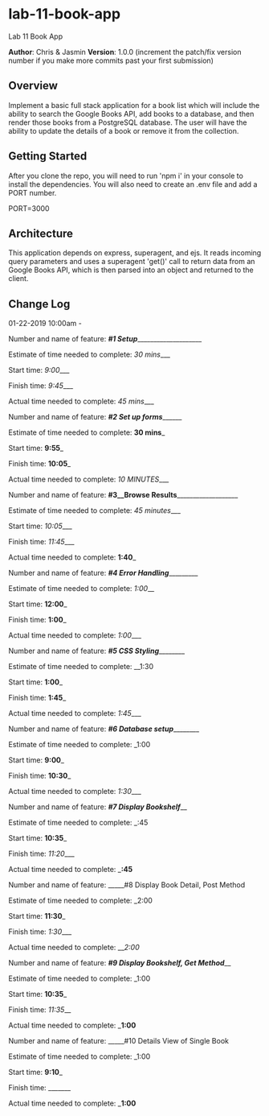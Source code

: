 # lab-11-book-app
Lab 11 Book App

**Author**: Chris & Jasmin
**Version**: 1.0.0 (increment the patch/fix version number if you make more commits past your first submission)

## Overview
Implement a basic full stack application for a book list which will include the ability to search the Google Books API, add books to a database, and then render those books from a PostgreSQL database. The user will have the ability to update the details of a book or remove it from the collection.
<!-- Provide a high level overview of what this application is and why you are building it, beyond the fact that it's an assignment for a Code Fellows 301 class. (i.e. What's your problem domain?) -->

## Getting Started
After you clone the repo, you will need to run 'npm i' in your console to install the dependencies. You will also need to create an .env file and add a PORT number.

PORT=3000

<!-- What are the steps that a user must take in order to build this app on their own machine and get it running? -->

## Architecture
This application depends on express, superagent, and ejs. It reads incoming query parameters and uses a superagent 'get()' call to return data from an Google Books API, which is then parsed into an object and returned to the client. 
<!-- Provide a detailed description of the application design. What technologies (languages, libraries, etc) you're using, and any other relevant design information. -->

## Change Log
01-22-2019 10:00am - 
<!-- Use this area to document the iterative changes made to your application as each feature is successfully implemented. Use time stamps. Here's an examples:

01-01-2001 4:59pm - Application now has a fully-functional express server, with GET and POST routes for the book resource.

## Credits and Collaborations
<!-- Give credit (and a link) to other people or resources that helped you build this application. -->


Number and name of feature: ___#1 Setup_______________________

Estimate of time needed to complete: _30 mins____

Start time: _9:00____

Finish time: _9:45____

Actual time needed to complete: _45 mins____

Number and name of feature: _____#2 Set up forms___________

Estimate of time needed to complete: __30 mins___

Start time: __9:55___

Finish time: __10:05___

Actual time needed to complete: _10 MINUTES____

Number and name of feature: __#3__Browse Results_____________________

Estimate of time needed to complete: _45 minutes____

Start time: _10:05____

Finish time: _11:45____

Actual time needed to complete: __1:40___

Number and name of feature: ___#4 Error Handling____________

Estimate of time needed to complete: _1:00___

Start time: __12:00___

Finish time: __1:00___

Actual time needed to complete: _1:00____

Number and name of feature: _____#5 CSS Styling_____________

Estimate of time needed to complete: __1:30

Start time: __1:00___

Finish time: __1:45___

Actual time needed to complete: _1:45____

Number and name of feature: _____#6 Database setup_____________

Estimate of time needed to complete: _1:00

Start time: __9:00___

Finish time: __10:30___

Actual time needed to complete: _1:30____


Number and name of feature: _____#7 Display Bookshelf_______

Estimate of time needed to complete: _:45

Start time: __10:35___

Finish time: _11:20____

Actual time needed to complete: ___:45__

Number and name of feature: _____#8 Display Book Detail, Post Method 

Estimate of time needed to complete: _2:00

Start time: __11:30___

Finish time: _1:30____

Actual time needed to complete: ___2:00_

Number and name of feature: _____#9 Display Bookshelf, Get Method_______

Estimate of time needed to complete: _1:00

Start time: __10:35___

Finish time: _11:35___

Actual time needed to complete: ___1:00__

Number and name of feature: _____#10 Details View of Single Book

Estimate of time needed to complete: _1:00

Start time: __9:10___

Finish time: _______

Actual time needed to complete: ___1:00__

